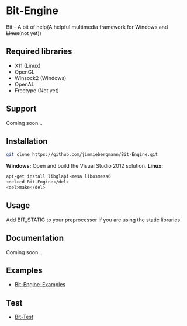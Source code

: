 Bit-Engine
===

Bit - A bit of help(A helpful multimedia framework for Windows <del>and Linux</del>(not yet))

Required libraries
---
 - X11 (Linux)
 - OpenGL
 - Winsock2 (Windows)
 - OpenAL
 - <del>Freetype</del> (Not yet)

Support
---
Coming soon...
 
Installation
---
```sh
git clone https://github.com/jimmiebergmann/Bit-Engine.git
```
**Windows:** Open and build the Visual Studio 2012 solution.
**Linux:**
```sh
apt-get install libglapi-mesa libosmesa6
<del>cd Bit-Engine</del>
<del>make</del>
```

Usage
---
Add BIT_STATIC to your preprocessor if you are using the static libraries.

Documentation
---
Coming soon...

Examples
---
 - [Bit-Engine-Examples](https://github.com/jimmiebergmann/Bit-Engine-Examples/ "Bit-Engine-Examples")
 
Test
---
 - [Bit-Test](https://github.com/jimmiebergmann/Bit-Test "Bit-Test")
